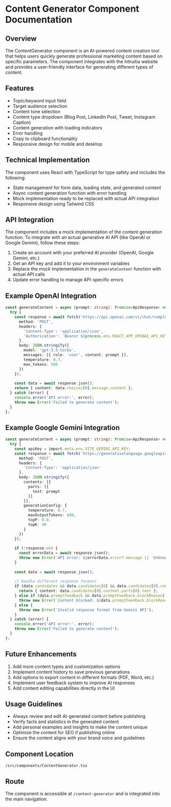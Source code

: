 # Content Generator Component Documentation

## Overview
The ContentGenerator component is an AI-powered content creation tool that helps users quickly generate professional marketing content based on specific parameters. The component integrates with the Intruitia website and provides a user-friendly interface for generating different types of content.

## Features
- Topic/keyword input field
- Target audience selection
- Content tone selection
- Content type dropdown (Blog Post, LinkedIn Post, Tweet, Instagram Caption)
- Content generation with loading indicators
- Error handling
- Copy to clipboard functionality
- Responsive design for mobile and desktop

## Technical Implementation
The component uses React with TypeScript for type safety and includes the following:
- State management for form data, loading state, and generated content
- Async content generation function with error handling
- Mock implementation ready to be replaced with actual API integration
- Responsive design using Tailwind CSS

## API Integration
The component includes a mock implementation of the content generation function. To integrate with an actual generative AI API (like OpenAI or Google Gemini), follow these steps:

1. Create an account with your preferred AI provider (OpenAI, Google Gemini, etc.)
2. Get an API key and add it to your environment variables
3. Replace the mock implementation in the `generateContent` function with actual API calls
4. Update error handling to manage API-specific errors

## Example OpenAI Integration
```typescript
const generateContent = async (prompt: string): Promise<ApiResponse> => {
  try {
    const response = await fetch('https://api.openai.com/v1/chat/completions', {
      method: 'POST',
      headers: {
        'Content-Type': 'application/json',
        'Authorization': `Bearer ${process.env.REACT_APP_OPENAI_API_KEY}`
      },
      body: JSON.stringify({
        model: 'gpt-3.5-turbo',
        messages: [{ role: 'user', content: prompt }],
        temperature: 0.7,
        max_tokens: 500
      })
    });
    
    const data = await response.json();
    return { content: data.choices[0].message.content };
  } catch (error) {
    console.error('API error:', error);
    throw new Error('Failed to generate content');
  }
};
```

## Example Google Gemini Integration
```typescript
const generateContent = async (prompt: string): Promise<ApiResponse> => {
  try {
    const apiKey = import.meta.env.VITE_GEMINI_API_KEY;
    const response = await fetch(`https://generativelanguage.googleapis.com/v1beta/models/gemini-pro:generateContent?key=${apiKey}`, {
      method: 'POST',
      headers: {
        'Content-Type': 'application/json'
      },
      body: JSON.stringify({
        contents: [{
          parts: [{
            text: prompt
          }]
        }],
        generationConfig: {
          temperature: 0.7,
          maxOutputTokens: 800,
          topP: 0.8,
          topK: 40
        }
      })
    });
    
    if (!response.ok) {
      const errorData = await response.json();
      throw new Error(`API error: ${errorData.error?.message || 'Unknown error'}`);
    }
    
    const data = await response.json();
    
    // Handle different response formats
    if (data.candidates && data.candidates[0] && data.candidates[0].content) {
      return { content: data.candidates[0].content.parts[0].text };
    } else if (data.promptFeedback && data.promptFeedback.blockReason) {
      throw new Error(`Content blocked: ${data.promptFeedback.blockReason}`);
    } else {
      throw new Error('Invalid response format from Gemini API');
    }
  } catch (error) {
    console.error('API error:', error);
    throw new Error('Failed to generate content');
  }
};
```

## Future Enhancements
1. Add more content types and customization options
2. Implement content history to save previous generations
3. Add options to export content in different formats (PDF, Word, etc.)
4. Implement user feedback system to improve AI responses
5. Add content editing capabilities directly in the UI

## Usage Guidelines
- Always review and edit AI-generated content before publishing
- Verify facts and statistics in the generated content
- Add personal examples and insights to make the content unique
- Optimize the content for SEO if publishing online
- Ensure the content aligns with your brand voice and guidelines

## Component Location
`/src/components/ContentGenerator.tsx`

## Route
The component is accessible at `/content-generator` and is integrated into the main navigation.
